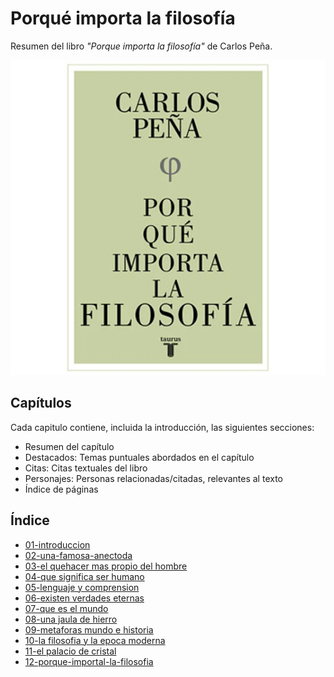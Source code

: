 # Porqué importa la filosofía

Resumen del libro *"Porque importa la filosofía"* de Carlos Peña.

![Portada Libro](./book_cover.png)

## Capítulos

Cada capitulo contiene, incluida la introducción, las siguientes secciones:
- Resumen del capítulo
- Destacados: Temas puntuales abordados en el capítulo
- Citas: Citas textuales del libro
- Personajes: Personas relacionadas/citadas, relevantes al texto
- Índice de páginas

## Índice

- [01-introduccion](./01-introduccion.md)
- [02-una-famosa-anectoda](./02-una-famosa-anecdota.md)
- [03-el quehacer mas propio del hombre](./03-el-quehacer-mas-propio-del-hombre.md)
- [04-que significa ser humano](./04-que-significa-ser-humano.md)
- [05-lenguaje y comprension](./05-lenguaje-y-compresion.md)
- [06-existen verdades eternas](./06-existen-verdades-eternas.md)
- [07-que es el mundo](./07-que-es-el-mundo.md)
- [08-una jaula de hierro](./08-una-jaula-de-hierro.md)
- [09-metaforas mundo e historia](./09-metaforas-mundo-historia.md)
- [10-la filosofia y la epoca moderna](./10-la-filosofia-y-la-epoca-moderna.md)
- [11-el palacio de cristal](./11-el-palacio-de-cristal.md)
- [12-porque-importal-la-filosofia](./12-porque-importa-la-filosofia.md)
